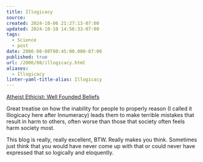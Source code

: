 ```yaml
---
title: Illogicacy
source: 
created: 2024-10-06 21:27:13-07:00
updated: 2024-10-10 14:56:33-07:00
tags:
  - Science
  - post
date: 2006-08-08T00:45:00.000-07:00
published: true
url: /2006/08/illogicacy.html
aliases:
  - Illogicacy
linter-yaml-title-alias: Illogicacy
---
```



[Atheist Ethicist: Well Founded Beliefs](https://atheistethicist.blogspot.com/2006/08/well-founded-beliefs.html "Atheist Ethicist: Well Founded Beliefs")  
  
Great treatise on how the inability for people to properly reason (I called it Illogicacy here after Innumeracy) leads them to make terrible mistakes that result in harm to others, often worse than those that society often feels harm society most.  
  
This blog is really, really excellent, BTW. Really makes you think. Sometimes just think that you would have never come up with that or could never have expressed that so logically and eloquently.